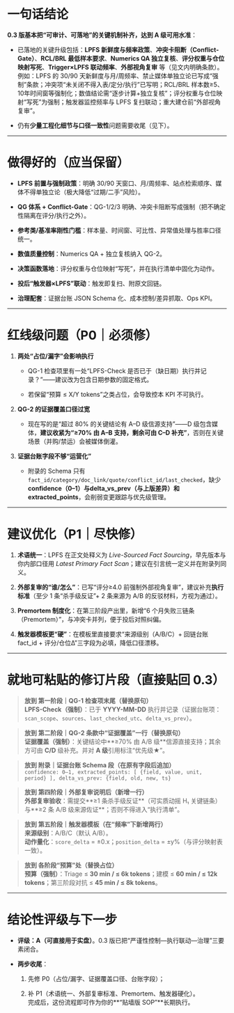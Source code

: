 
# 一句话结论

**0.3 版基本把“可审计、可落地”的关键机制补齐，达到 A 级可用水准**：

- 已落地的关键升级包括：**LPFS 新鲜度与频率政策**、**冲突卡阻断（Conflict-Gate）**、**RCL/BRL 最低样本要求**、**Numerics QA 独立复核**、**评分权重与仓位映射写死**、**Trigger×LPFS 联动频率**、**外部视角复审** 等（见文内明确条款）。例如：LPFS 的 30/90 天新鲜度与月/周频率、禁止媒体单独立论已写成“强制”条款；冲突项“未关闭不得入表/定分/执行”已写明；RCL/BRL 样本数≥5、10年时间窗等强制化；数值结论需“逐步计算+独立复核”；评分权重与仓位映射“写死”为强制；触发器监控频率与 LPFS 复扫联动；重大建仓前“外部视角复审”。
    
- 仍有**少量工程化细节与口径一致性**问题需要收尾（见下）。
    

---

# 做得好的（应当保留）

- **LPFS 前置与强制政策**：明确 30/90 天窗口、月/周频率、站点检索顺序、媒体不得单独立论（极大降低“过期/二手”风险）。
    
- **QG 体系 + Conflict-Gate**：QG-1/2/3 明确、冲突卡阻断写成强制（把不确定性隔离在评分/执行之外）。
    
- **参考类/基准率刚性门槛**：样本量、时间窗、可比性、异常值处理与胜率口径统一。
    
- **数值质量控制**：Numerics QA + 独立复核纳入 QG-2。
    
- **决策函数落地**：评分权重与仓位映射“写死”，并在执行清单中固化为动作。
    
- **投后“触发器×LPFS”联动**：触发即复扫、附原文回链。
    
- **治理配套**：证据台账 JSON Schema 化、成本控制/差异抓取、Ops KPI。
    

---

# 红线级问题（P0｜必须修）

1. **两处“占位/漏字”会影响执行**
    
    - QG-1 检查项里有一处“LPFS-Check 是否已于（缺日期）执行并记录？”——建议改为包含日期参数的固定格式。
        
    - 若保留“预算 ≤ X/Y tokens”之类占位，会导致控本 KPI 不可执行。
        
2. **QG-2 的证据覆盖口径过宽**
    
    - 现在写的是“超过 80% 的关键结论有 A–D 级信源支持”——D 级包含媒体，**建议收紧为“≥70% 由 A–B 支持，剩余可由 C–D 补充”**，否则在关键场景（并购/禁运）会被媒体倒灌。
        
3. **证据台账字段不够“运营化”**
    
    - 附录的 Schema 只有 `fact_id/category/doc_link/quote/conflict_id/last_checked`，缺少**confidence（0–1）**与**delta_vs_prev（与上版差异）**和**extracted_points**，会削弱变更跟踪与优先级管理。
        

---

# 建议优化（P1｜尽快修）

1. **术语统一**：LPFS 在正文处释义为 _Live-Sourced Fact Sourcing_，早先版本与你内部口径用 _Latest Primary Fact Scan_；建议在引言统一定义并在附录列同义。
    
2. **外部复审的“谁/怎么”**：已写“评分≥4.0 前强制外部视角复审”，建议补充**执行标准**（至少 1 条“杀手级反证”+ 2 条来源为 A/B 的反驳材料，方视为通过）。
    
3. **Premortem 制度化**：在第三阶段产出里，新增“6 个月失败三链条（Premortem）”，与冲突卡并列，便于投后对照纠偏。
    
4. **触发器模板更“硬”**：在模板里直接要求“来源级别（A/B/C）+ 回链台账 fact_id + 评分/仓位Δ”三字段为必填，降低口径漂移。
    

---

# 就地可粘贴的修订片段（直接贴回 0.3）

> **放到 第一阶段｜QG-1 检查项末尾（替换原句）**  
> **LPFS-Check（强制）**：已于 **YYYY-MM-DD** 执行并记录（证据台账项：`scan_scope`、`sources`、`last_checked_utc`、`delta_vs_prev`）。

> **放到 第二阶段｜QG-2 条款中“证据覆盖”一行（替换原句）**  
> **证据覆盖（强制）**：关键结论中**≥70% 由 A/B 级**信源直接支持；其余方可由 **C/D** 级补充。并对 **A 级**引用标注“优先级★”。

> **放到 附录｜证据台账 Schema 段（在原有字段后追加）**  
> `confidence: 0–1, extracted_points: [ {field, value, unit, period} ], delta_vs_prev: {field, old, new, ts}`

> **放到 第四阶段｜外部复审说明后（新增一行）**  
> **外部复审验收**：需提交**≥1 条杀手级反证**（可实质动摇 H₁ 关键链条）与**≥2 条 A/B 级来源佐证**；否则不得进入“执行清单”。

> **放到 第五阶段｜触发器模板（在“频率”下新增两行）**  
> **来源级别**：A/B/C（默认 A/B）。  
> **动作量化**：`score_delta` = ±0.x；`position_delta` = ±y%（与评分映射表一致）。

> **放到 各阶段“预算”处（替换占位）**  
> **预算（强制）**：Triage ≤ **30 min / ≤ 6k tokens**；建模 ≤ **60 min / ≤ 12k tokens**；第三阶段对抗 ≤ **45 min / ≤ 8k tokens**。

---

# 结论性评级与下一步

- **评级：A（可直接用于实盘）**。0.3 版已把“严谨性控制—执行联动—治理”三要素闭合。
    
- **两步收尾**：
    
    1. 先修 P0（占位/漏字、证据覆盖口径、台账字段）；
        
    2. 补 P1（术语统一、外部复审标准、Premortem、触发器硬化）。  
        完成后，这份流程即可作为你的**“贴墙版 SOP”**长期执行。
        
